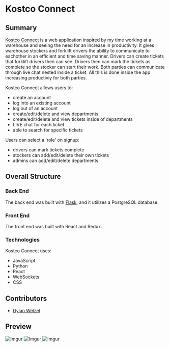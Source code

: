 # Kostco Connect

## Summary
[Kostco Connect](https://kostcoconnect.herokuapp.com/) is a web application inspired by my time working at a warehouse and seeing the need for an increase in productivity. It gives warehouse stockers and forklift drivers the ability to communicate to eachother in an efficient and time saving manner. Drivers can create tickets that forklift drivers then can see. Drivers then can mark the tickets as complete so the stocker can start their work. Both parties can communicate through live chat nested inside a ticket. All this is done inside the app increasing productiviy for both parties. 

Kostco Connect allows users to:
* create an account
* log into an existing account
* log out of an account
* create/edit/delete and view departments
* create/edit/delete and view tickets inside of departments
* LIVE chat for each ticket
* able to search for specific tickets

Users can select a 'role' on signup:
* drivers can mark tickets complete
* stockers can add/edit/delete their own tickets
* admins can add/edit/delete departments

## Overall Structure
### Back End
The back end was built with [Flask](https://flask.palletsprojects.com/en/2.0.x/), and it utilizes a PostgreSQL database.

### Front End
The front end was built with React and Redux.

### Technologies
Kostco Connect uses:
* JavaScript
* Python
* React
* WebSockets
* CSS


## Contributors
* [Dylan Welzel](https://github.com/DylanWelzel)

## Preview
![Imgur](https://i.imgur.com/WrqxLCT.png)
![Imgur](https://i.imgur.com/aFmCKUn.png)
![Imgur](https://i.imgur.com/IpkC6gZ.png)
























